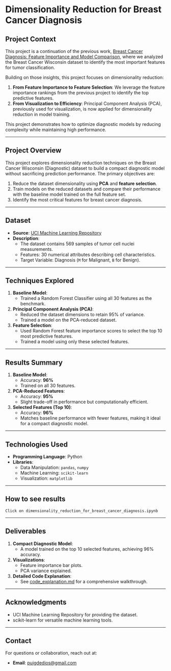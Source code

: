 
# Dimensionality Reduction for Breast Cancer Diagnosis

## **Project Context**
This project is a continuation of the previous work, [Breast Cancer Diagnosis: Feature Importance and Model Comparison](https://github.com/puigdedios/Breast-Cancer-Diagnosis-Feature-Importance-and-Model-Comparison.git), where we analyzed the Breast Cancer Wisconsin dataset to identify the most important features for tumor classification. 

Building on those insights, this project focuses on dimensionality reduction:
1. **From Feature Importance to Feature Selection**: We leverage the feature importance rankings from the previous project to identify the top predictive features.
2. **From Visualization to Efficiency**: Principal Component Analysis (PCA), previously used for visualization, is now applied for dimensionality reduction in model training.

This project demonstrates how to optimize diagnostic models by reducing complexity while maintaining high performance.

---

## **Project Overview**
This project explores dimensionality reduction techniques on the Breast Cancer Wisconsin (Diagnostic) dataset to build a compact diagnostic model without sacrificing prediction performance. The primary objectives are:
1. Reduce the dataset dimensionality using **PCA** and **feature selection**.
2. Train models on the reduced datasets and compare their performance with the baseline model trained on the full feature set.
3. Identify the most critical features for breast cancer diagnosis.

---

## **Dataset**
- **Source**: [UCI Machine Learning Repository](https://archive.ics.uci.edu/ml/datasets/Breast+Cancer+Wisconsin+(Diagnostic))
- **Description**: 
  - The dataset contains 569 samples of tumor cell nuclei measurements.
  - Features: 30 numerical attributes describing cell characteristics.
  - Target Variable: Diagnosis (`M` for Malignant, `B` for Benign).

---

## **Techniques Explored**
1. **Baseline Model**:
   - Trained a Random Forest Classifier using all 30 features as the benchmark.
2. **Principal Component Analysis (PCA)**:
   - Reduced the dataset dimensions to retain 95% of variance.
   - Trained a model on the PCA-reduced dataset.
3. **Feature Selection**:
   - Used Random Forest feature importance scores to select the top 10 most predictive features.
   - Trained a model using only these selected features.

---

## **Results Summary**
1. **Baseline Model**:
   - Accuracy: **96%**
   - Trained on all 30 features.
2. **PCA-Reduced Features**:
   - Accuracy: **95%**
   - Slight trade-off in performance but computationally efficient.
3. **Selected Features (Top 10)**:
   - Accuracy: **96%**
   - Matches baseline performance with fewer features, making it ideal for a compact diagnostic model.

---

## **Technologies Used**
- **Programming Language**: Python
- **Libraries**:
  - Data Manipulation: `pandas`, `numpy`
  - Machine Learning: `scikit-learn`
  - Visualization: `matplotlib`

---


## **How to see results**

    Click on dimensionality_reduction_for_breast_cancer_diagnosis.ipynb
   

---

## **Deliverables**
1. **Compact Diagnostic Model**:
   - A model trained on the top 10 selected features, achieving 96% accuracy.
2. **Visualizations**:
   - Feature importance bar plots.
   - PCA variance explained.
3. **Detailed Code Explanation**:
   - See [code_explanation.md](./code_explanation.md) for a comprehensive walkthrough.

---

## **Acknowledgments**
- UCI Machine Learning Repository for providing the dataset.
- scikit-learn for versatile machine learning tools.

---

## **Contact**
For questions or collaboration, reach out at:
- **Email**: puigdedios@gmail.com
